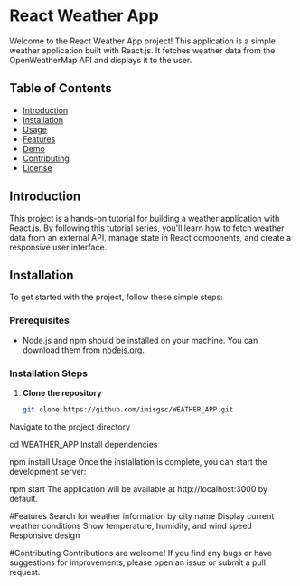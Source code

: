 # React Weather App

Welcome to the React Weather App project! This application is a simple weather application built with React.js. It fetches weather data from the OpenWeatherMap API and displays it to the user.

## Table of Contents

- [Introduction](#introduction)
- [Installation](#installation)
- [Usage](#usage)
- [Features](#features)
- [Demo](#demo)
- [Contributing](#contributing)
- [License](#license)

## Introduction

This project is a hands-on tutorial for building a weather application with React.js. By following this tutorial series, you'll learn how to fetch weather data from an external API, manage state in React components, and create a responsive user interface.

## Installation

To get started with the project, follow these simple steps:

### Prerequisites

- Node.js and npm should be installed on your machine. You can download them from [nodejs.org](https://nodejs.org/).

### Installation Steps

1. **Clone the repository**

   ```bash
   git clone https://github.com/imisgsc/WEATHER_APP.git
Navigate to the project directory

cd WEATHER_APP
Install dependencies

npm install
Usage
Once the installation is complete, you can start the development server:

npm start
The application will be available at http://localhost:3000 by default.

#Features
Search for weather information by city name
Display current weather conditions
Show temperature, humidity, and wind speed
Responsive design

#Contributing
Contributions are welcome! If you find any bugs or have suggestions for improvements, please open an issue or submit a pull request.
